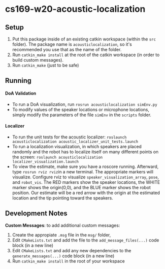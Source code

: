 # cs169-w20-acoustic-localization


## Setup
1. Put this package inside of an existing catkin workspace (within the `src` folder). The package name is `acousticlocalization`, so it's recommended you use that as the name of the folder.
1. Run `catkin_make install` at the root of the catkin workspace (in order to build custom messages).
1. Run `catkin_make` (just to be safe)

## Running

#### DoA Validation
* To run a DoA visualization, run `rosrun acousticlocalization simEnv.py`
* To modify values of the speaker locations or microphone locations, simply modify the parameters of the file `simEnv` in the `scripts` folder. 

#### Localizer 
* To run the unit tests for the acoustic localizer: `roslaunch acousticlocalization acoustic_localizer_unit_tests.launch`
* To run a localization visualization, in which speakers are placed randomly and the robot has to localize itself on many different points on the screen: `roslaunch acousticlocalization localizer_visualization.launch`
* To view the estimate, make sure you have a roscore running. Afterward, type `rosrun rviz rviz`in a new terminal. The appropriate markers will visualize. Configure rviz to visualize `speaker_visualization_array`, `pose`, and `robot_vis`. The RED markers show the speaker locations, the WHITE marker shows the origin(0,0), and the BLUE marker shows the robot position. Our estimate will be a red arrow with the origin at the estimated location and the tip pointing toward the speakers.

## Development Notes

**Custom Messages**: to add additional custom messages:
1. Create the appropiate `.msg` file in the `msg/` folder,
1. Edit `CMakeLists.txt` and add the file to the `add_message_files(...)` code block (in a new line)
1. Edit `CMakeLists.txt` and add any new dependencies to the `generate_messages(...)` code block (in a new line)
1. Run `catkin_make install` in the root of your workspace
